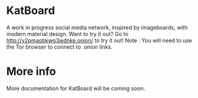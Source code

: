 # KatBoard
A work in progress social media network, inspired by imageboards, with modern material design.
Want to try it out? Go to http://y2pmaobkwg3wdnke.onion/ to try it out! Note : You will need to use the Tor browser to connect to .onion links.

# More info
More documentation for KatBoard will be coming soon.
